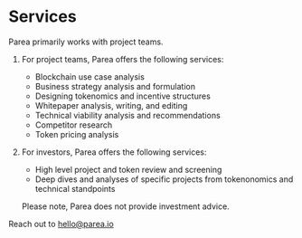 # Services

Parea primarily works with project teams.

1. For project teams, Parea offers the following services:
	- Blockchain use case analysis
	- Business strategy analysis and formulation
	- Designing tokenomics and incentive structures
	- Whitepaper analysis, writing, and editing
	- Technical viability analysis and recommendations
	- Competitor research
	- Token pricing analysis
2. For investors, Parea offers the following services:
	- High level project and token review and screening
	- Deep dives and analyses of  specific projects from tokenonomics and technical standpoints


	Please note, Parea does not provide investment advice.

Reach out to [hello@parea.io](mailto:hello@parea.io)

